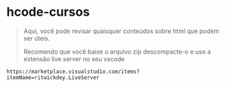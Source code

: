 # hcode-cursos

>Aqui, você  pode revisar quaisquer conteúdos sobre html que podem ser úteis.
>
>Recomendo que você baixe o arquivo zip descompacte-o e use a extensão live server no seu vscode

```link
https://marketplace.visualstudio.com/items?itemName=ritwickdey.LiveServer
```
